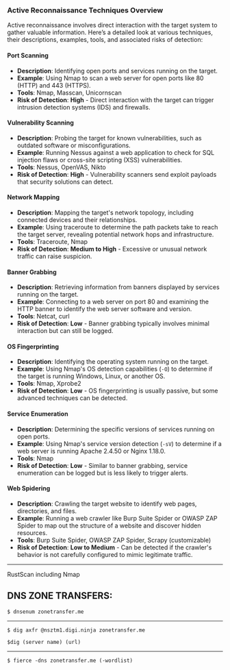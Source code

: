 ### Active Reconnaissance Techniques Overview

Active reconnaissance involves direct interaction with the target system to gather valuable information. Here’s a detailed look at various techniques, their descriptions, examples, tools, and associated risks of detection:

#### Port Scanning

- **Description**: Identifying open ports and services running on the target.
- **Example**: Using Nmap to scan a web server for open ports like 80 (HTTP) and 443 (HTTPS).
- **Tools**: Nmap, Masscan, Unicornscan
- **Risk of Detection**: **High** - Direct interaction with the target can trigger intrusion detection systems (IDS) and firewalls.

#### Vulnerability Scanning

- **Description**: Probing the target for known vulnerabilities, such as outdated software or misconfigurations.
- **Example**: Running Nessus against a web application to check for SQL injection flaws or cross-site scripting (XSS) vulnerabilities.
- **Tools**: Nessus, OpenVAS, Nikto
- **Risk of Detection**: **High** - Vulnerability scanners send exploit payloads that security solutions can detect.

#### Network Mapping

- **Description**: Mapping the target's network topology, including connected devices and their relationships.
- **Example**: Using traceroute to determine the path packets take to reach the target server, revealing potential network hops and infrastructure.
- **Tools**: Traceroute, Nmap
- **Risk of Detection**: **Medium to High** - Excessive or unusual network traffic can raise suspicion.

#### Banner Grabbing

- **Description**: Retrieving information from banners displayed by services running on the target.
- **Example**: Connecting to a web server on port 80 and examining the HTTP banner to identify the web server software and version.
- **Tools**: Netcat, curl
- **Risk of Detection**: **Low** - Banner grabbing typically involves minimal interaction but can still be logged.

#### OS Fingerprinting

- **Description**: Identifying the operating system running on the target.
- **Example**: Using Nmap's OS detection capabilities (`-O`) to determine if the target is running Windows, Linux, or another OS.
- **Tools**: Nmap, Xprobe2
- **Risk of Detection**: **Low** - OS fingerprinting is usually passive, but some advanced techniques can be detected.

#### Service Enumeration

- **Description**: Determining the specific versions of services running on open ports.
- **Example**: Using Nmap's service version detection (`-sV`) to determine if a web server is running Apache 2.4.50 or Nginx 1.18.0.
- **Tools**: Nmap
- **Risk of Detection**: **Low** - Similar to banner grabbing, service enumeration can be logged but is less likely to trigger alerts.

#### Web Spidering

- **Description**: Crawling the target website to identify web pages, directories, and files.
- **Example**: Running a web crawler like Burp Suite Spider or OWASP ZAP Spider to map out the structure of a website and discover hidden resources.
- **Tools**: Burp Suite Spider, OWASP ZAP Spider, Scrapy (customizable)
- **Risk of Detection**: **Low to Medium** - Can be detected if the crawler's behavior is not carefully configured to mimic legitimate traffic.

--------------------------------------------------------------------

RustScan including Nmap

## DNS ZONE TRANSFERS:
```
$ dnsenum zonetransfer.me
```

--------------------------------------------------------------------

```
$ dig axfr @nsztm1.digi.ninja zonetransfer.me

$dig (server name) (url)
```

--------------------------------------------------------------------

```
$ fierce -dns zonetransfer.me (-wordlist)
```
